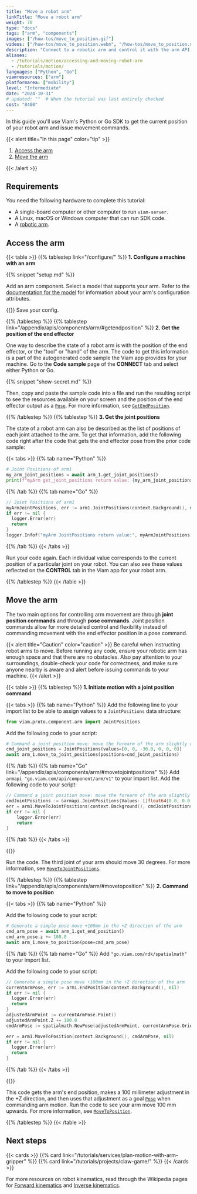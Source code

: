 ```yaml
---
title: "Move a robot arm"
linkTitle: "Move a robot arm"
weight: 70
type: "docs"
tags: ["arm", "components"]
images: ["/how-tos/move_to_position.gif"]
videos: ["/how-tos/move_to_position.webm", "/how-tos/move_to_position.mp4"]
description: "Connect to a robotic arm and control it with the arm API."
aliases:
  - /tutorials/motion/accessing-and-moving-robot-arm
  - /tutorials/motion/
languages: ["Python", "Go"]
viamresources: ["arm"]
platformarea: ["mobility"]
level: "Intermediate"
date: "2024-10-31"
# updated: ""  # When the tutorial was last entirely checked
cost: "8400"
---
```


In this guide you'll use Viam's Python or Go SDK to get the current position of your robot arm and issue movement commands.

{{< alert title="In this page" color="tip" >}}

1. [Access the arm](#access-the-arm)
1. [Move the arm](#move-the-arm)

{{< /alert >}}

## Requirements

You need the following hardware to complete this tutorial:

- A single-board computer or other computer to run `viam-server`.
- A Linux, macOS or Windows computer that can run SDK code.
- A [robotic arm](/components/arm/).

## Access the arm

{{< table >}}
{{% tablestep link="/configure/" %}}
**1. Configure a machine with an arm**

{{% snippet "setup.md" %}}

Add an arm component.
Select a model that supports your arm. Refer to the [documentation for the model](/components/arm/#configuration) for information about your arm's configuration attributes.

{{<imgproc src="/how-tos/access-arm/config.png" resize="500x" class="fill aligncenter" style="width: 400px" declaredimensions=true alt="Configuration builder UI with a blank arm component">}}
Save your config.

{{% /tablestep %}}
{{% tablestep link="/appendix/apis/components/arm/#getendposition" %}}
**2. Get the position of the end effector**

One way to describe the state of a robot arm is with the position of the end effector, or the "tool" or "hand" of the arm.
The code to get this information is a part of the autogenerated code sample the Viam app provides for your machine.
Go to the **Code sample** page of the **CONNECT** tab and select either Python or Go.

{{% snippet "show-secret.md" %}}

Then, copy and paste the sample code into a file and run the resulting script to see the resources available on your screen and the position of the end effector output as a [`Pose`](/internals/orientation-vector/).
For more information, see [`GetEndPosition`](/appendix/apis/components/arm/#getendposition).

{{% /tablestep %}}
{{% tablestep %}}
**3. Get the joint positions**

The state of a robot arm can also be described as the list of positions of each joint attached to the arm.
To get that information, add the following code right after the code that gets the end effector pose from the prior code sample:

{{< tabs >}}
{{% tab name="Python" %}}

```python
# Joint Positions of arm1
my_arm_joint_positions = await arm_1.get_joint_positions()
print(f"myArm get_joint_positions return value: {my_arm_joint_positions}")
```

{{% /tab %}}
{{% tab name="Go" %}}

```go
// Joint Positions of arm1
myArmJointPositions, err := arm1.JointPositions(context.Background(), nil)
if err != nil {
  logger.Error(err)
  return
}
logger.Infof("myArm JointPositions return value:", myArmJointPositions)
```

{{% /tab %}}
{{< /tabs >}}

Run your code again.
Each individual value corresponds to the current position of a particular joint on your robot.
You can also see these values reflected on the **CONTROL** tab in the Viam app for your robot arm.

{{% /tablestep %}}
{{< /table >}}

## Move the arm

The two main options for controlling arm movement are through **joint position commands** and through **pose commands**.
Joint position commands allow for more detailed control and flexibility instead of commanding movement with the end effector position in a pose command.

{{< alert title="Caution" color="caution" >}}
Be careful when instructing robot arms to move.
Before running any code, ensure your robotic arm has enough space and that there are no obstacles.
Also pay attention to your surroundings, double-check your code for correctness, and make sure anyone nearby is aware and alert before issuing commands to your machine.
{{< /alert >}}

{{< table >}}
{{% tablestep %}}
**1. Initiate motion with a joint position command**

{{< tabs >}}
{{% tab name="Python" %}}
Add the following line to your import list to be able to assign values to a `JointPositions` data structure:

```python
from viam.proto.component.arm import JointPositions
```

Add the following code to your script:

```python
# Command a joint position move: move the forearm of the arm slightly up
cmd_joint_positions = JointPositions(values=[0, 0, -30.0, 0, 0, 0])
await arm_1.move_to_joint_positions(positions=cmd_joint_positions)
```

{{% /tab %}}
{{% tab name="Go" link="/appendix/apis/components/arm/#movetojointpositions" %}}
Add `armapi "go.viam.com/api/component/arm/v1"` to your import list.
Add the following code to your script:

```go
// Command a joint position move: move the forearm of the arm slightly up
cmdJointPositions := &armapi.JointPositions{Values: []float64{0.0, 0.0, -30.0, 0.0, 0.0, 0.0}}
err = arm1.MoveToJointPositions(context.Background(), cmdJointPositions, nil)
if err != nil {
    logger.Error(err)
    return
}
```

{{% /tab %}}
{{< /tabs >}}

{{<gif webm_src="/how-tos/joint_positions.webm" mp4_src="/how-tos/joint_positions.mp4" alt="The robot arm moving through joint position commands" max-width="200px" class="alignleft">}}

Run the code.
The third joint of your arm should move 30 degrees.
For more information, see [`MoveToJointPositions`](/appendix/apis/components/arm/#movetojointpositions).

{{% /tablestep %}}
{{% tablestep link="/appendix/apis/components/arm/#movetoposition" %}}
**2. Command to move to position**

{{< tabs >}}
{{% tab name="Python" %}}

Add the following code to your script:

```python
# Generate a simple pose move +100mm in the +Z direction of the arm
cmd_arm_pose = await arm_1.get_end_position()
cmd_arm_pose.z += 100.0
await arm_1.move_to_position(pose=cmd_arm_pose)
```

{{% /tab %}}
{{% tab name="Go" %}}
Add `"go.viam.com/rdk/spatialmath"` to your import list.

Add the following code to your script:

```go
// Generate a simple pose move +100mm in the +Z direction of the arm
currentArmPose, err := arm1.EndPosition(context.Background(), nil)
if err != nil {
  logger.Error(err)
  return
}
adjustedArmPoint := currentArmPose.Point()
adjustedArmPoint.Z += 100.0
cmdArmPose := spatialmath.NewPose(adjustedArmPoint, currentArmPose.Orientation())

err = arm1.MoveToPosition(context.Background(), cmdArmPose, nil)
if err != nil {
  logger.Error(err)
  return
}
```

{{% /tab %}}
{{< /tabs >}}

{{<gif webm_src="/how-tos/move_to_position.webm" mp4_src="/how-tos/move_to_position.mp4" alt="A robot arm moving to a commanded position" max-width="200px" class="alignright">}}

This code gets the arm's end position, makes a 100 millimeter adjustment in the +Z direction, and then uses that adjustment as a goal [`Pose`](/internals/orientation-vector/) when commanding arm motion.
Run the code to see your arm move 100 mm upwards.
For more information, see [`MoveToPosition`](/appendix/apis/components/arm/#movetoposition).

{{% /tablestep %}}
{{< /table >}}

## Next steps

{{< cards >}}
{{% card link="/tutorials/services/plan-motion-with-arm-gripper" %}}
{{% card link="/tutorials/projects/claw-game/" %}}
{{< /cards >}}

For more resources on robot kinematics, read through the Wikipedia pages for [Forward kinematics](https://en.wikipedia.org/wiki/Forward_kinematics) and [Inverse kinematics](https://en.wikipedia.org/wiki/Inverse_kinematics).
